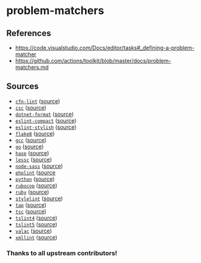 # problem-matchers

## References

- https://code.visualstudio.com/Docs/editor/tasks#_defining-a-problem-matcher
- https://github.com/actions/toolkit/blob/master/docs/problem-matchers.md

## Sources

- [`cfn-lint`](./src/cfn-lint.json) ([source](https://github.com/ScottBrenner/cfn-lint-action/blob/4e7c712c4d5e271500b8ad3d714bf09eef6e5a58/cfn-lint.json))
- [`csc`](./src/csc.json) ([source](https://github.com/actions/setup-dotnet/blob/6f7ce4eb3536f395a709c8ec2bbf01c63bb129f1/.github/csc.json))
- [`dotnet-format`](./src/dotnet-format.json) ([source](https://github.com/dotnet/format/issues/247))
- [`eslint-compact`](./src/eslint-compact.json) ([source](https://github.com/actions/setup-node/blob/9bb7038a073441f1f0c3c33070fc1601a2638b1e/.github/eslint-compact.json))
- [`eslint-stylish`](./src/eslint-stylish.json) ([source](https://github.com/actions/setup-node/blob/9bb7038a073441f1f0c3c33070fc1601a2638b1e/.github/eslint-stylish.json))
- [`flake8`](./src/flake8.json) ([source](https://github.com/TrueBrain/actions-flake8/blob/9f8b5280593a9cebd77b326861e59dfc444677d2/flake8-matcher.json))
- [`gcc`](./src/gcc.json) ([source](https://github.com/microsoft/vscode-cpptools/blob/acdd5ca9d21cb1dda535594bee461beb9e8a5f06/Extension/package.json))
- [`go`](./src/go.json) ([source](https://github.com/actions/setup-go/blob/5f2246e3c526fbf853adc839e6ab87cf3f5e0225/.github/go.json))
- [`haxe`](./src/haxe.json) ([source](https://github.com/deengames-prototypes/pattern-warrior/blob/f188558afb39db1f3e28969ff3023bbf26cb1cdf/code/.vscode/tasks.json))
- [`lessc`](./src/lessc.json) ([source](https://github.com/microsoft/vscode/blob/7a5bca9fafbbb23de289179be95e9c4832540c02/extensions/less/package.json))
- [`node-sass`](./src/node-sass.json) ([source](https://github.com/microsoft/vscode/blob/80ccf6fd9d317a5f812f1c98c6ddd2a853ac6b32/extensions/scss/package.json))
- [`phplint`](./src/phplint.json) ([source](https://github.com/korelstar/phplint-problem-matcher/blob/65ba096f36d529ff7e26267074e4a814824c89ae/phplint-matcher.json)
- [`python`](./src/python.json) ([source](https://github.com/actions/setup-python/blob/60f686a14891caf7b5c205c91e1413fdb0ff1684/.github/python.json))
- [`rubocop`](./src/rubocop.json) ([source](https://github.com/rewindio/github-action-rubocop/blob/9e1f335c9527680799c2d4bc6ae144cdb745f729/rubocop-problem-matcher.json))
- [`ruby`](./src/ruby.json) ([source](https://github.com/qanplazas/vscode-problemMatchers/blob/1b08a894eaeec5c1a872d16817ba8216d4851a27/src/ruby/tasks.json))
- [`stylelint`](./src/stylelint.json) ([source](https://github.com/xt0rted/stylelint-problem-matcher/blob/5ee95e741fe69c1ec3b78052d2f4ce5b4c0a9f11/.github/problem-matcher.json))
- [`tap`](./src/tap.json) ([source](https://gist.github.com/mrcaron/eeb03a7777b6352eac38335ecaf1d424))
- [`tsc`](./src/tsc.json) ([source](https://github.com/actions/setup-node/blob/9bb7038a073441f1f0c3c33070fc1601a2638b1e/.github/tsc.json))
- [`tslint4`](./src/tslint4.json) ([source](https://github.com/microsoft/vscode-tslint/blob/94595c1c0a80c3fe8fb4d20b2331040e45341cc5/tslint/package.json))
- [`tslint5`](./src/tslint5.json) ([source](https://github.com/microsoft/vscode-tslint/blob/94595c1c0a80c3fe8fb4d20b2331040e45341cc5/tslint/package.json))
- [`valac`](./src/valac.json) ([source](https://github.com/thiagoabreu/vala-code/blob/3b5c717ecdd0231cfa538aa8d0e44a9e6dd70e75/package.json))
- [`xmllint`](./src/xmllint.json) ([source](https://github.com/korelstar/xmllint-problem-matcher/blob/059d630f7d16a7a38845c30e0227a875e39813db/xmllint-matcher.json))

### Thanks to all upstream contributors!
